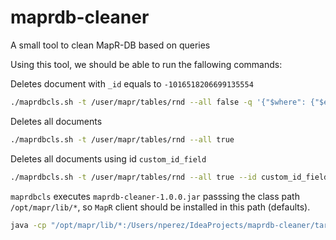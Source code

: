 # maprdb-cleaner
A small tool to clean MapR-DB based on queries


Using this tool, we should be able to run the fallowing commands:

 
Deletes document with `_id` equals to `-1016518206699135554`
```bash
./maprdbcls.sh -t /user/mapr/tables/rnd --all false -q '{"$where": {"$eq": {"_id": "-1016518206699135554"}}}'

```

Deletes all documents

```bash
./maprdbcls.sh -t /user/mapr/tables/rnd --all true

```

Deletes all documents using id `custom_id_field`

```bash
./maprdbcls.sh -t /user/mapr/tables/rnd --all true --id custom_id_field 

```
 
`maprdbcls` executes `maprdb-cleaner-1.0.0.jar` passsing the class path `/opt/mapr/lib/*`, so `MapR` client should 
be installed in this path (defaults). 


```bash
java -cp "/opt/mapr/lib/*:/Users/nperez/IdeaProjects/maprdb-cleaner/target/scala-2.11/maprdb-cleaner-1.0.0.jar:." -Djava.library.path=/opt/mapr/lib com.github.anicolaspp.maprdbcleaner.App --tableName tables/view_counts
```
